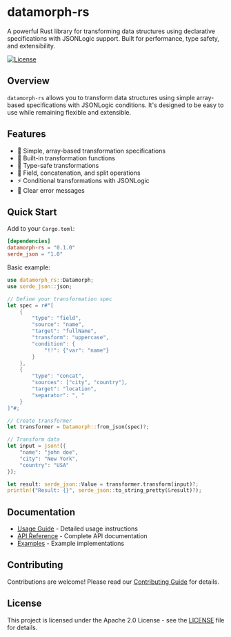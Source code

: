 # datamorph-rs
A powerful Rust library for transforming data structures using declarative specifications with JSONLogic support. Built for performance, type safety, and extensibility.

[![License](https://img.shields.io/badge/license-apache-blue.svg)](LICENSE)

## Overview

`datamorph-rs` allows you to transform data structures using simple array-based specifications with JSONLogic conditions. It's designed to be easy to use while remaining flexible and extensible.

## Features

- 🚀 Simple, array-based transformation specifications
- 🔧 Built-in transformation functions
- 🎯 Type-safe transformations
- 🔄 Field, concatenation, and split operations
- ⚡ Conditional transformations with JSONLogic
- 📝 Clear error messages

## Quick Start

Add to your `Cargo.toml`:
```toml
[dependencies]
datamorph-rs = "0.1.0"
serde_json = "1.0"
```

Basic example:
```rust
use datamorph_rs::Datamorph;
use serde_json::json;

// Define your transformation spec
let spec = r#"[
    {
        "type": "field",
        "source": "name",
        "target": "fullName",
        "transform": "uppercase",
        "condition": {
            "!!": {"var": "name"}
        }
    },
    {
        "type": "concat",
        "sources": ["city", "country"],
        "target": "location",
        "separator": ", "
    }
]"#;

// Create transformer
let transformer = Datamorph::from_json(spec)?;

// Transform data
let input = json!({
    "name": "john doe",
    "city": "New York",
    "country": "USA"
});

let result: serde_json::Value = transformer.transform(input)?;
println!("Result: {}", serde_json::to_string_pretty(&result)?);
```

## Documentation

- [Usage Guide](USAGE.md) - Detailed usage instructions
- [API Reference](REFERENCE.md) - Complete API documentation
- [Examples](examples/) - Example implementations

## Contributing

Contributions are welcome! Please read our [Contributing Guide](CONTRIBUTING.md) for details.

## License

This project is licensed under the Apache 2.0 License - see the [LICENSE](LICENSE) file for details.
